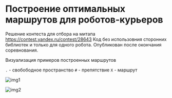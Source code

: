 # Построение оптимальных маршрутов для роботов-курьеров

Решение контеста для отбора на митапа
https://contest.yandex.ru/contest/28643
Код без использовния сторонних библиотек и только для одного робота.
Опубликован после окончания соревнования.

Визуализация примеров построенных маршрутов

`.` - свобободное пространство
`#` - препятствие
`X` - маршрут


![img1](https://user-images.githubusercontent.com/22646265/130331144-b001337a-976c-4243-951e-d50a2b3bfa99.PNG)

![img2](https://user-images.githubusercontent.com/22646265/130331146-48732bea-abc1-48da-a1d1-15c4f4683e52.PNG)

